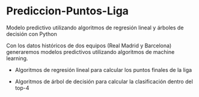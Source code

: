 # Prediccion-Puntos-Liga
Modelo predictivo utilizando algoritmos de regresión lineal y árboles de decisión con Python

Con los datos históricos de dos equipos (Real Madrid y Barcelona) generaremos modelos predictivos utilizando algoritmos de machine learning.

* Algoritmos de regresión lineal para calcular los puntos finales de la liga

* Algoritmos de árbol de decisión para calcular la clasificación dentro del top-4


